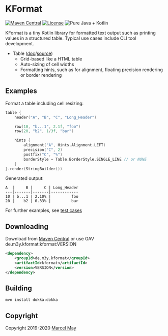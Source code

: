 # KFormat

[![Maven Central](https://img.shields.io/maven-central/v/de.m3y.kformat/kformat.svg)](http://search.maven.org/#search%7Cga%7C1%7Cg%3A%22de.m3y.kformat%22%20AND%20a%3A%22kformat%22)
[![License](https://img.shields.io/badge/License-Apache%202.0-blue.svg)](http://www.apache.org/licenses/LICENSE-2.0.html)
![Pure Java + Kotlin](https://img.shields.io/badge/100%25-java%2bkotlin-orange.svg)

KFormat is a tiny Kotlin library for formatted text output such as printing values in a structured table.
Typical use cases include CLI tool development.

* Table ([doc](docs/dokka/kformat/de.m3y.kformat/-table/index.md)/[source](src/main/kotlin/de/m3y/kformat/Table.kt))
  * Grid-based like a HTML table
  * Auto-sizing of cell widths
  * Formatting hints, such as for alignment, floating precision rendering or border rendering

## Examples

Format a table including cell resizing:
```kotlin
table {
    header("A", "B", "C", "Long_Header")

    row(10, "b...1", 2.1f, "foo")
    row(20, "b2", 1/3f, "bar")

    hints {
        alignment("A", Hints.Alignment.LEFT)
        precision("C", 2)
        postfix("C", "%")
        borderStyle = Table.BorderStyle.SINGLE_LINE // or NONE
    }
}.render(StringBuilder())
```
Generated output:
```
A  |     B |     C | Long_Header
---|-------|-------|------------
10 | b...1 | 2.10% |         foo
20 |    b2 | 0.33% |         bar
```
For further examples, see [test cases](src/test/kotlin/de/m3y/kformat/TableTest.kt)
## Downloading
Download from [Maven Central](https://search.maven.org/search?q=g:de.m3y.kformat%20AND%20a:kformat) or use GAV de.m3y.kformat:kformat:VERSION

```xml
<dependency>
    <groupId>de.m3y.kformat</groupId>
    <artifactId>kformat</artifactId>
    <version>VERSION</version>
</dependency>
```

## Building
```bash
mvn install dokka:dokka
```
## Copyright

Copyright 2019-2020 [Marcel May](https://github.com/marcelmay)
